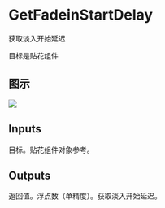 # GetFadeinStartDelay

获取淡入开始延迟

目标是贴花组件

## 图示

![]($-20221218-20333639.png)

## Inputs

目标。贴花组件对象参考。  

## Outputs

返回值。浮点数（单精度）。获取淡入开始延迟。
